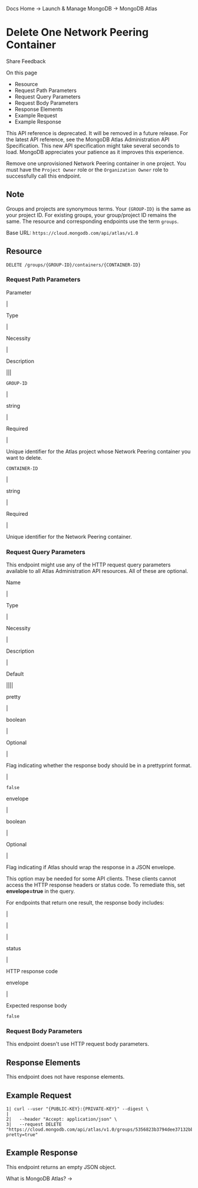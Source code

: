 Docs Home → Launch & Manage MongoDB → MongoDB Atlas

# Delete One Network Peering Container

Share Feedback

On this page

  * Resource
  * Request Path Parameters
  * Request Query Parameters
  * Request Body Parameters
  * Response Elements
  * Example Request
  * Example Response

This API reference is deprecated. It will be removed in a future release. For
the latest API reference, see the MongoDB Atlas Administration API
Specification. This new API specification might take several seconds to load.
MongoDB appreciates your patience as it improves this experience.

Remove one unprovisioned Network Peering container in one project. You must
have the `Project Owner` role or the `Organization Owner` role to successfully
call this endpoint.

## Note

Groups and projects are synonymous terms. Your `{GROUP-ID}` is the same as
your project ID. For existing groups, your group/project ID remains the same.
The resource and corresponding endpoints use the term `groups`.

Base URL: `https://cloud.mongodb.com/api/atlas/v1.0`

## Resource

    
    
    DELETE /groups/{GROUP-ID}/containers/{CONTAINER-ID}  
      
  
### Request Path Parameters

Parameter

|

Type

|

Necessity

|

Description  
  
|||  
  
`GROUP-ID`

|

string

|

Required

|

Unique identifier for the Atlas project whose Network Peering container you
want to delete.  
  
`CONTAINER-ID`

|

string

|

Required

|

Unique identifier for the Network Peering container.  
  
### Request Query Parameters

This endpoint might use any of the HTTP request query parameters available to
all Atlas Administration API resources. All of these are optional.

Name

|

Type

|

Necessity

|

Description

|

Default  
  
||||  
  
pretty

|

boolean

|

Optional

|

Flag indicating whether the response body should be in a prettyprint format.

|

`false`  
  
envelope

|

boolean

|

Optional

|

Flag indicating if Atlas should wrap the response in a JSON envelope.

This option may be needed for some API clients. These clients cannot access
the HTTP response headers or status code. To remediate this, set
**envelope=true** in the query.

For endpoints that return one result, the response body includes:

|

|  
  
|  
  
status

|

HTTP response code  
  
envelope

|

Expected response body  
  
`false`  
  
### Request Body Parameters

This endpoint doesn't use HTTP request body parameters.

## Response Elements

This endpoint does not have response elements.

## Example Request

    
    
    1| curl --user "{PUBLIC-KEY}:{PRIVATE-KEY}" --digest \  
    |  
    2|   --header "Accept: application/json" \  
    3|   --request DELETE "https://cloud.mongodb.com/api/atlas/v1.0/groups/5356823b3794dee37132bb7b/containers/1112222b3bf99403840e8934?pretty=true"  
  
## Example Response

This endpoint returns an empty JSON object.

What is MongoDB Atlas? →

